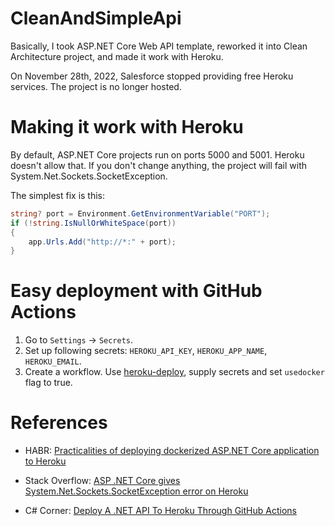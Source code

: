 # CleanAndSimpleApi

Basically, I took ASP.NET Core Web API template, reworked it into Clean Architecture project, and made it work with Heroku.

On November 28th, 2022, Salesforce stopped providing free Heroku services. The project is no longer hosted.

# Making it work with Heroku

By default, ASP.NET Core projects run on ports 5000 and 5001. Heroku doesn't allow that. If you don't change anything, the project will fail with System.Net.Sockets.SocketException.

The simplest fix is this:
```C#
string? port = Environment.GetEnvironmentVariable("PORT");
if (!string.IsNullOrWhiteSpace(port))
{
    app.Urls.Add("http://*:" + port);
}
```

# Easy deployment with GitHub Actions

1. Go to ```Settings``` -> ```Secrets```.
2. Set up following secrets: ```HEROKU_API_KEY```, ```HEROKU_APP_NAME```, ```HEROKU_EMAIL```.
3. Create a workflow. Use [heroku-deploy](https://github.com/marketplace/actions/deploy-to-heroku), supply secrets and set ```usedocker``` flag to true.

# References

- HABR: [Practicalities of deploying dockerized ASP.NET Core application to Heroku](https://habr.com/ru/post/450904/)

- Stack Overflow: [ASP .NET Core gives System.Net.Sockets.SocketException error on Heroku](https://stackoverflow.com/questions/59434242/asp-net-core-gives-system-net-sockets-socketexception-error-on-heroku)

- C# Corner: [Deploy A .NET API To Heroku Through GitHub Actions](https://www.c-sharpcorner.com/article/deploy-a-net-api-to-heroku-through-github-actions/)

